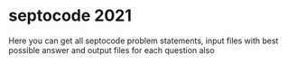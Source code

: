 # septocode 2021
Here you can get all septocode problem statements, input files with best possible answer and output files for each question also
